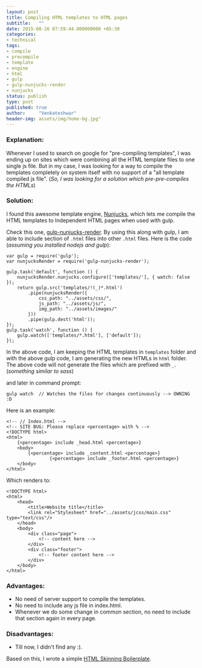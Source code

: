 ```yaml
---
layout: post
title: Compiling HTML templates to HTML pages
subtitle:   ""
date: 2015-08-26 07:59:44.000000000 +05:30
categories:
- technical
tags:
- compile
- precompile
- template
- engine
- html
- gulp
- gulp-nunjucks-render
- nunjucks
status: publish
type: post
published: true
author:     "Venkateshwar"
header-img: assets/img/home-bg.jpg"
---
```


### Explanation:
Whenever I used to search on google for "pre-compiling templates", I was ending up on sites which were combining all the HTML template files to one single js file. But in my case, I was looking for a way to compile the templates completely on system itself with no support of a "all template compiled js file". (_So, I was looking for a solution which pre-pre-compiles the HTMLs_)

### Solution:
I found this awesome template engine, [Nunjucks][1], which lets me compile the HTML templates to Independent HTML pages when used with gulp. 

Check this one, [gulp-nunjucks-render](https://github.com/carlosl/gulp-nunjucks-render). By using this along with gulp, I am able to include section of `.html` files into other `.html` files. Here is the code (_assuming you installed nodejs and gulp_):

	var gulp = require('gulp');
	var nunjucksRender = require('gulp-nunjucks-render');

	gulp.task('default', function () {
	    nunjucksRender.nunjucks.configure(['templates/'], { watch: false });
	    return gulp.src('templates/!(_)*.html')
	        .pipe(nunjucksRender({
	        	css_path: "../assets/css/",
	        	js_path: "../assets/js/",
	        	img_path: "../assets/images/"
	        }))
	        .pipe(gulp.dest('html'));
	});
	gulp.task('watch', function () {
	    gulp.watch(['templates/*.html'], ['default']);
	});

In the above code, I am keeping the HTML templates in `templates` folder and with the above gulp code, I am generating the new HTMLs in `html` folder. The above code will not generate the files which are prefixed with `_`. (_something similar to sass_)

and later in command prompt:

    gulp watch  // Watches the files for changes continuously --> OWNING :D

Here is an example:

    <!-- // Index.html -->
    <!-- SITE BUG: Please replace <percentage> with % -->
	<!DOCTYPE html>
	<html>
		{<percentage> include _head.html <percentage>}
		<body>
			{<percentage> include _content.html <percentage>}
            		{<percentage> include _footer.html <percentage>}
		</body>
	</html>

Which renders to:

	<!DOCTYPE html>
	<html>
	    <head>
		    <title>Website title</title>
		    <link rel="Stylesheet" href="../assets/jcss/main.css" type="text/css"/>
	    </head>
		<body>
			<div class="page">
				<!-- content here -->
			</div>
            <div class="footer">
                <!-- footer content here -->
            </div>
		</body>
	</html>

### Advantages:
- No need of server support to compile the templates.
- No need to include any js file in index.html.
- Whenever we do some change in common section, no need to include that section again in every page.

### Disadvantages:
- Till now, I didn't find any :).

Based on this, I wrote a simple [HTML Skinning Boilerplate](https://github.com/kamlekar/HTML-Skinning-Boilerplate).

  [1]: http://mozilla.github.io/nunjucks/
